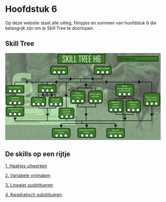 # Hoofdstuk 6

Op deze website staat alle uitleg, filmpjes en sommen van hoofdstuk 6 die belangrijk zijn om je Skill Tree te doorlopen.

## Skill Tree

![](./Figuren/Skilltree.JPG) 

## De skills op een rijtje

[1. Haakjes uitwerken](1.Haakjes_uitwerken.md)

[2. Variabele vrijmaken](2.Variabele_vrijmaken.md)

[3. Lineaier susbtitueren](3.Lineair_susbtitueren.md)

[4. Kwadratisch substitueren](4.Kwadratisch_substitueren.md)
